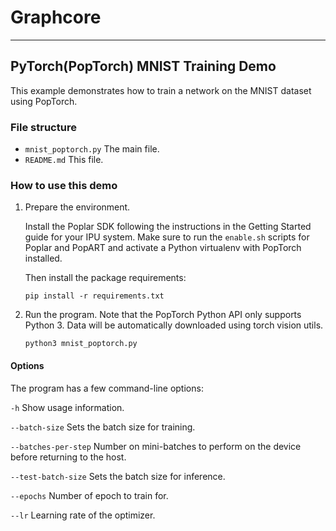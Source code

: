 # Graphcore

---
## PyTorch(PopTorch) MNIST Training Demo

This example demonstrates how to train a network on the MNIST dataset using PopTorch.

### File structure

* `mnist_poptorch.py` The main file.
* `README.md` This file.

### How to use this demo

1) Prepare the environment.

    Install the Poplar SDK following the instructions in the Getting Started guide for your IPU system. Make sure to run the `enable.sh` scripts for Poplar and PopART and activate a Python virtualenv with PopTorch installed.

    Then install the package requirements:

       pip install -r requirements.txt


2) Run the program. Note that the PopTorch Python API only supports Python 3.
Data will be automatically downloaded using torch vision utils.

       python3 mnist_poptorch.py

#### Options
The program has a few command-line options:

`-h` Show usage information.

`--batch-size`        Sets the batch size for training.

`--batches-per-step`  Number on mini-batches to perform on the device before returning to the host.

`--test-batch-size`   Sets the batch size for inference.

`--epochs`            Number of epoch to train for.

`--lr`                Learning rate of the optimizer.
